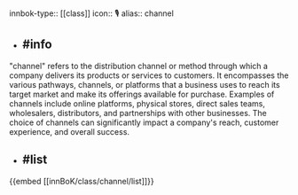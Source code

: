 innbok-type:: [[class]]
icon:: 🎙️
alias:: channel

- ## #info 
"channel" refers to the distribution channel or method through which a company delivers its products or services to customers. It encompasses the various pathways, channels, or platforms that a business uses to reach its target market and make its offerings available for purchase. Examples of channels include online platforms, physical stores, direct sales teams, wholesalers, distributors, and partnerships with other businesses. The choice of channels can significantly impact a company's reach, customer experience, and overall success.
- ## #list 
{{embed [[innBoK/class/channel/list]]}}











